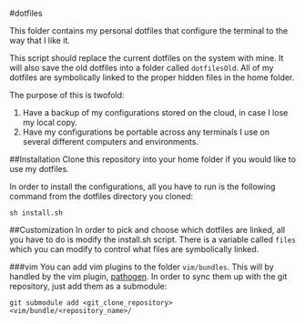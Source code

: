 #dotfiles

This folder contains my personal dotfiles that configure the terminal to the
way that I like it.

This script should replace the current dotfiles on the system with mine. It will
also save the old dotfiles into a folder called `dotfilesOld`. All of my
dotfiles are symbolically linked to the proper hidden files in the home folder.

The purpose of this is twofold:
1. Have a backup of my configurations stored on the cloud, in case I lose my
   local copy.
2. Have my configurations be portable across any terminals I use on several
   different computers and environments.

##Installation
Clone this repository into your home folder if you would like to use my
dotfiles.

In order to install the configurations, all you have to run is the following
command from the dotfiles directory you cloned:

`sh install.sh`


##Customization
In order to pick and choose which dotfiles are linked, all you have to do is
modify the install.sh script. There is a variable called `files` which you
can modify to control what files are symbolically linked.

###vim
You can add vim plugins to the folder `vim/bundles`. This will by handled by the
vim plugin, [pathogen](https://github.com/tpope/vim-pathogen). In order to sync
them up with the git repository, just add them as a submodule:

`git submodule add <git_clone_repository> <vim/bundle/<repository_name>/`
